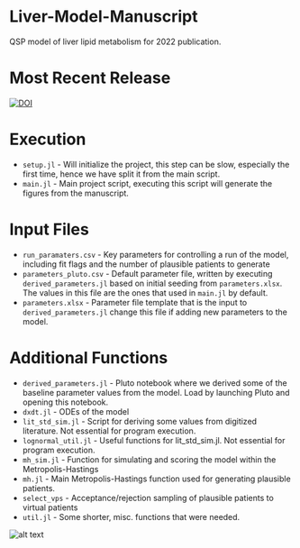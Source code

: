 # Liver-Model-Manuscript
QSP model of liver lipid metabolism for 2022 publication.

# Most Recent Release
[![DOI](https://zenodo.org/badge/473639446.svg)](https://zenodo.org/badge/latestdoi/473639446)

# Execution
* `setup.jl` - Will initialize the project, this step can be slow, especially the first time, hence we have split it from the main script.
* `main.jl` - Main project script, executing this script will generate the figures from the manuscript.

# Input Files
* `run_paramaters.csv` - Key parameters for controlling a run of the model, including fit flags and the number of plausible patients to generate
* `parameters_pluto.csv` - Default parameter file, written by executing `derived_parameters.jl` based on initial seeding from `parameters.xlsx`. The values in this file are the ones that used in `main.jl` by default.
* `parameters.xlsx` - Parameter file template that is the input to `derived_parameters.jl` change this file if adding new parameters to the model.

# Additional Functions
* `derived_parameters.jl` - Pluto notebook where we derived some of the baseline parameter values from the model. Load by launching Pluto and opening this notebook.
* `dxdt.jl` - ODEs of the model
* `lit_std_sim.jl` - Script for deriving some values from digitized literature. Not essential for program execution.
* `lognormal_util.jl` - Useful functions for lit_std_sim.jl. Not essential for program execution.
* `mh_sim.jl` - Function for simulating and scoring the model within the Metropolis-Hastings
* `mh.jl` - Main Metropolis-Hastings function used for generating plausible patients.
* `select_vps` - Acceptance/rejection sampling of plausible patients to virtual patients
* `util.jl` - Some shorter, misc. functions that were needed.

![alt text](https://github.com/openPfizer/DigitalHealthData/blob/master/img/osbypfizer.png)
